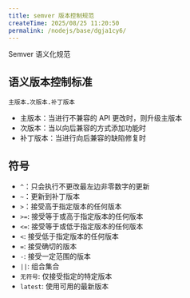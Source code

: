 ```yaml
---
title: semver 版本控制规范
createTime: 2025/08/25 11:20:50
permalink: /nodejs/base/dgja1cy6/
---
```

Semver 语义化规范
  
## 语义版本控制标准 

`主版本.次版本.补丁版本`

- 主版本：当进行不兼容的 API 更改时，则升级主版本
- 次版本：当以向后兼容的方式添加功能时
- 补丁版本：当进行向后兼容的缺陷修复时
 
## 符号

- `^`：只会执行不更改最左边非零数字的更新
- `~`：更新到补丁版本
- `>`：接受高于指定版本的任何版本
- `>=`: 接受等于或高于指定版本的任何版本
- `<=`: 接受等于或低于指定版本的任何版本
- `<`: 接受低于指定版本的任何版本
- `=`: 接受确切的版本
- `-`: 接受一定范围的版本
- `||`: 组合集合
- `无符号`: 仅接受指定的特定版本
- `latest`: 使用可用的最新版本